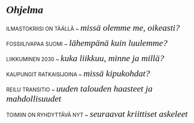 
# <span style='font-family:adobe-caslon-pro; font-style:italic'>Ohjelma</span>

ILMASTOKRIISI ON TÄÄLLÄ ~ <span style='font-family:adobe-caslon-pro; font-style:italic; font-size:1.5rem'>missä olemme me, oikeasti?</span>

FOSSIILIVAPAA SUOMI ~ <span style='font-family:adobe-caslon-pro; font-style:italic; font-size:1.5rem'>lähempänä kuin luulemme?</span>

LIIKKUMINEN 2030 ~ <span style='font-family:adobe-caslon-pro; font-style:italic; font-size:1.5rem'>kuka liikkuu, minne ja millä?</span>

KAUPUNGIT RATKAISIJOINA ~ <span style='font-family:adobe-caslon-pro; font-style:italic; font-size:1.5rem'>missä kipukohdat?</span>

REILU TRANSITIO ~ <span style='font-family:adobe-caslon-pro; font-style:italic; font-size:1.5rem'>uuden talouden haasteet ja mahdollisuudet</span>

TOIMIIN ON RYHDYTTÄVÄ NYT ~ <span style='font-family:adobe-caslon-pro; font-style:italic; font-size:1.5rem'>seuraavat kriittiset askeleet</span>

